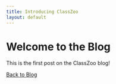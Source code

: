 ```yaml
---
title: Introducing ClassZoo
layout: default
---
```


# Welcome to the Blog

This is the first post on the ClassZoo blog!

[Back to Blog](index.md)
